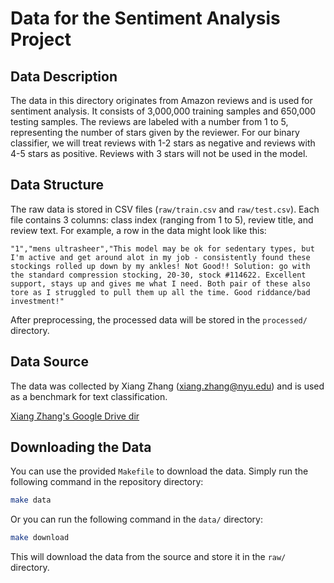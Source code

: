 # Data for the Sentiment Analysis Project

## Data Description

The data in this directory originates from Amazon reviews and is used for sentiment analysis. 
It consists of 3,000,000 training samples and 650,000 testing samples. 
The reviews are labeled with a number from 1 to 5, representing the number of stars given by the reviewer. 
For our binary classifier, we will treat reviews with 1-2 stars as negative and reviews with 4-5 stars as positive. 
Reviews with 3 stars will not be used in the model. 

## Data Structure

The raw data is stored in CSV files (`raw/train.csv` and `raw/test.csv`). 
Each file contains 3 columns: class index (ranging from 1 to 5), review title, and review text. 
For example, a row in the data might look like this: 

```"1","mens ultrasheer","This model may be ok for sedentary types, but I'm active and get around alot in my job - consistently found these stockings rolled up down by my ankles! Not Good!! Solution: go with the standard compression stocking, 20-30, stock #114622. Excellent support, stays up and gives me what I need. Both pair of these also tore as I struggled to pull them up all the time. Good riddance/bad investment!"```

After preprocessing, the processed data will be stored in the `processed/` directory.

## Data Source

The data was collected by Xiang Zhang (xiang.zhang@nyu.edu) and is used as a benchmark for text classification.

[Xiang Zhang's Google Drive dir](https://drive.google.com/drive/folders/0Bz8a_Dbh9Qhbfll6bVpmNUtUcFdjYmF2SEpmZUZUcVNiMUw1TWN6RDV3a0JHT3kxLVhVR2M?resourcekey=0-TLwzfR2O-D2aPitmn5o9VQ)

## Downloading the Data

You can use the provided `Makefile` to download the data. Simply run the following command in the repository directory:
```bash
make data
```

Or you can run the following command in the `data/` directory:
```bash
make download
```

This will download the data from the source and store it in the `raw/` directory.